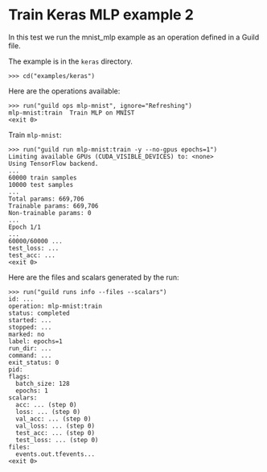 # Train Keras MLP example 2

In this test we run the mnist_mlp example as an operation defined in a
Guild file.

The example is in the `keras` directory.

    >>> cd("examples/keras")

Here are the operations available:

    >>> run("guild ops mlp-mnist", ignore="Refreshing")
    mlp-mnist:train  Train MLP on MNIST
    <exit 0>

Train `mlp-mnist`:

    >>> run("guild run mlp-mnist:train -y --no-gpus epochs=1")
    Limiting available GPUs (CUDA_VISIBLE_DEVICES) to: <none>
    Using TensorFlow backend.
    ...
    60000 train samples
    10000 test samples
    ...
    Total params: 669,706
    Trainable params: 669,706
    Non-trainable params: 0
    ...
    Epoch 1/1
    ...
    60000/60000 ...
    test_loss: ...
    test_acc: ...
    <exit 0>

Here are the files and scalars generated by the run:

    >>> run("guild runs info --files --scalars")
    id: ...
    operation: mlp-mnist:train
    status: completed
    started: ...
    stopped: ...
    marked: no
    label: epochs=1
    run_dir: ...
    command: ...
    exit_status: 0
    pid:
    flags:
      batch_size: 128
      epochs: 1
    scalars:
      acc: ... (step 0)
      loss: ... (step 0)
      val_acc: ... (step 0)
      val_loss: ... (step 0)
      test_acc: ... (step 0)
      test_loss: ... (step 0)
    files:
      events.out.tfevents...
    <exit 0>
